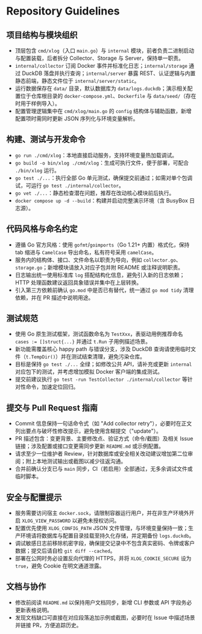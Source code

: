 # Repository Guidelines

## 项目结构与模块组织
- 顶层包含 `cmd/xlog`（入口 `main.go`）与 `internal` 模块，前者负责二进制启动与配置装载，后者拆分 Collector、Storage 与 Server，保持单一职责。
- `internal/collector` 订阅 Docker 事件并标准化日志；`internal/storage` 通过 DuckDB 落盘并执行查询；`internal/server` 暴露 REST、认证逻辑与内置静态前端，静态文件位于 `internal/server/static`。
- 运行数据保存在 `data/` 目录，默认数据库为 `data/logs.duckdb`；演示相关配置位于仓库根目录的 `docker-compose.yml`、`Dockerfile` 与 `data/seed/`（存在时用于样例导入）。
- 配置管理逻辑集中在 `cmd/xlog/main.go` 的 `config` 结构体与辅助函数，新增配置项时需同时更新 JSON 序列化与环境变量解析。

## 构建、测试与开发命令
- `go run ./cmd/xlog`：本地直接启动服务，支持环境变量热加载调试。
- `go build -o bin/xlog ./cmd/xlog`：生成可执行文件，便于部署，可配合 `./bin/xlog` 运行。
- `go test ./...`：执行全部 Go 单元测试，确保提交前通过；如需对单个包调试，可运行 `go test ./internal/collector`。
- `go vet ./...`：静态检查潜在问题，推荐在改动核心模块前后执行。
- `docker compose up -d --build`：构建并启动完整演示环境（含 BusyBox 日志源）。

## 代码风格与命名约定
- 遵循 Go 官方风格：使用 `gofmt`/`goimports`（Go 1.21+ 内置）格式化，保持 tab 缩进与 `CamelCase` 导出命名，私有符号采用 `camelCase`。
- 服务内的结构体、接口、文件命名以职责为导向，例如 `collector.go`、`storage.go`；新增模块请放入对应子包并附 README 或注释说明职责。
- 日志输出统一使用标准库 `log` 搭配结构化信息，避免引入新的日志依赖；HTTP 处理函数建议返回具象错误并集中在上层转换。
- 引入第三方依赖前确认 `go.mod` 中是否已有替代，统一通过 `go mod tidy` 清理依赖，并在 PR 描述中说明用途。

## 测试规范
- 使用 Go 原生测试框架，测试函数命名为 `TestXxx`，表驱动用例推荐命名 `cases := []struct{...}` 并通过 `t.Run` 子用例描述场景。
- 新功能需覆盖核心 happy path 与错误分支，涉及 DuckDB 查询请使用临时文件（`t.TempDir()`）并在测试结束清理，避免污染仓库。
- 目标是保持 `go test ./...` 全绿；如修改公共 API，请补充或更新 `internal` 对应包下的测试，并考虑增加模拟 Docker 客户端的集成测试。
- 提交前建议执行 `go test -run TestCollector ./internal/collector` 等针对性命令，加速定位回归。

## 提交与 Pull Request 指南
- Commit 信息保持一句话命令式（如 "Add collector retry"），必要时在正文列出要点与破坏性修改提示，避免使用含糊提交（"update"）。
- PR 描述包含：变更背景、主要修改点、验证方式（命令/截图）及相关 Issue 链接；涉及配置或接口变更需同步更新 `README.md` 或示例配置。
- 请求至少一位维护者 Review，针对数据库或安全相关改动建议增加第二位审阅；附上本地测试输出或截图以减少往返沟通。
- 合并前确认分支已与 `main` 同步，CI（若启用）全部通过，无多余调试文件或临时脚本。

## 安全与配置提示
- 服务需要访问宿主 `docker.sock`，请限制容器运行用户，并在非生产环境外开启 `XLOG_VIEW_PASSWORD` 以避免未授权访问。
- 配置优先使用 `XLOG_CONFIG_PATH` JSON 文件管理，与环境变量保持一致；生产环境请将数据库与配置目录挂载至持久化存储，并定期备份 `logs.duckdb`。
- 调试敏感日志前移除机密字段，确保提交记录中不包含真实密码、令牌或客户数据；提交后请自检 `git diff --cached`。
- 部署在公网时务必设置反向代理的 HTTPS，并将 `XLOG_COOKIE_SECURE` 设为 `true`，避免 Cookie 在明文通道泄露。

## 文档与协作
- 修改前阅读 `README.md` 以保持用户文档同步，新增 CLI 参数或 API 字段务必更新表格说明。
- 发现文档缺口可直接在对应段落追加示例或截图，必要时在 Issue 中描述场景并链接 PR，方便追踪历史。

